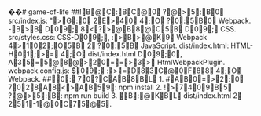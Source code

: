 ��#   g a m e - o f - l i f e 
 
 # # !B@C:BC@0  ?@>5:B0
 
 * * s r c / i n d e x . j s : * *   ">G:0  2E>40  4;O  ?0:5B0  W e b p a c k .   -B>B  D09;  8<?>@B8@C5B  D09;  C S S . 
 
 * * s r c / s t y l e s . c s s : * *   C S S - D09;,   :>B>@K9  W e b p a c k   4>102;O5B  2  ?0:5B  J a v a S c r i p t . 
 
 * * d i s t / i n d e x . h t m l : * *   H T M L - H01;>=  4;O  d i s t / i n d e x . h t m l   D09;0,   A35=5@8@>20==>3>  H t m l W e b p a c k P l u g i n . 
 
 * * w e b p a c k . c o n f i g . j s : * *   $09;  :>=D83C@0F88  4;O  W e b p a c k . 
 
 # # 0:  70?CAB8BL
 
 
 
 1 .   #AB0=>2:0  7028A8<>AB59: 
 
       * * n p m   i n s t a l l * * 
 
 2 .   !>7409B5  ?@>5:B: 
 
       * * n p m   r u n   b u i l d * * 
 
 3 .   B:@KBL  d i s t / i n d e x . h t m l   2  251- 1@0C75@5. 
